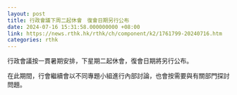 ```yaml
---
layout: post
title: 行政會議下周二起休會　復會日期另行公布
date: 2024-07-16 15:31:58.000000000 +08:00
link: https://news.rthk.hk/rthk/ch/component/k2/1761799-20240716.htm
categories: rthk
---
```


行政會議按一貫暑期安排，下星期二起休會，復會日期將另行公布。

在此期間，行會繼續會以不同專題小組進行內部討論，也會按需要與有關部門探討問題。

